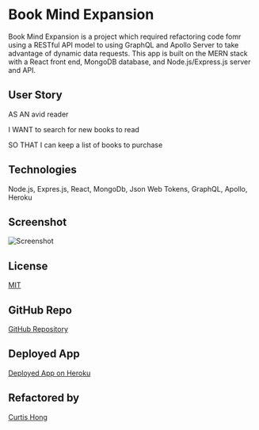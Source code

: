 # Book Mind Expansion

Book Mind Expansion is a project which required refactoring code fomr using a RESTful API model to using GraphQL and Apollo Server to take advantage of dynamic data requests. This app is built on the MERN stack with a React front end, MongoDB database, and Node.js/Express.js server and API. 

## User Story

AS AN avid reader

I WANT to search for new books to read

SO THAT I can keep a list of books to purchase

## Technologies

Node.js,
Expres.js,
React,
MongoDb,
Json Web Tokens,
GraphQL,
Apollo,
Heroku

## Screenshot
![Screenshot](/projects/book-mind-expansion/assets/screenshot/savedbooks.png "Saved Books")


## License
[MIT](https://choosealicense.com/licenses/mit/)

## GitHub Repo
[GitHub Repository](https://github.com/NonchalantGarage/books-mind-expansion)

## Deployed App

[Deployed App on Heroku](https://shrouded-depths-20319.herokuapp.com/)

## Refactored by
[Curtis Hong](https://github.com/nonchalantgarage)

